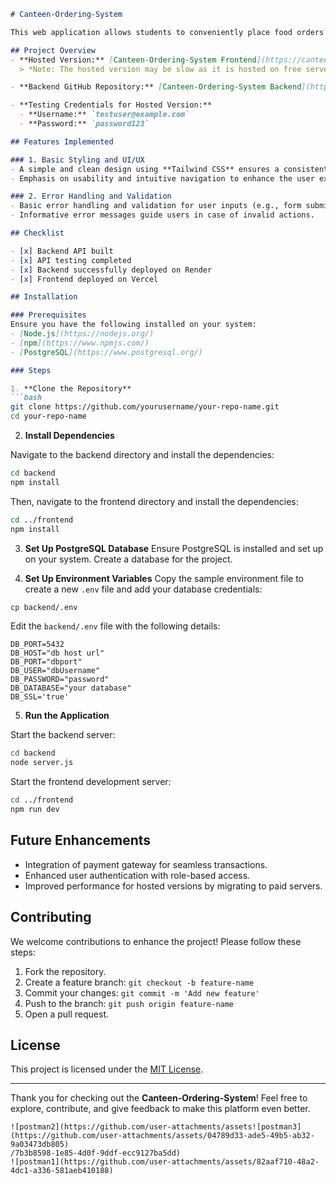```markdown
# Canteen-Ordering-System

This web application allows students to conveniently place food orders online. Developed with a modern tech stack including Express.js, React, Node.js, and PostgreSQL, it provides an intuitive platform for users to select their preferred meals from a wide variety of options.

## Project Overview
- **Hosted Version:** [Canteen-Ordering-System Frontend](https://canteen-ordering-frontend.vercel.app/)
  > *Note: The hosted version may be slow as it is hosted on free servers.*

- **Backend GitHub Repository:** [Canteen-Ordering-System Backend](https://github.com/Kwesi-ux/Canteen-Ordering-System)

- **Testing Credentials for Hosted Version:**
  - **Username:** `testuser@example.com`
  - **Password:** `password123`

## Features Implemented

### 1. Basic Styling and UI/UX
- A simple and clean design using **Tailwind CSS** ensures a consistent look and feel across the platform.
- Emphasis on usability and intuitive navigation to enhance the user experience.

### 2. Error Handling and Validation
- Basic error handling and validation for user inputs (e.g., form submissions) are implemented.
- Informative error messages guide users in case of invalid actions.

## Checklist

- [x] Backend API built
- [x] API testing completed
- [x] Backend successfully deployed on Render
- [x] Frontend deployed on Vercel

## Installation

### Prerequisites
Ensure you have the following installed on your system:
- [Node.js](https://nodejs.org/)
- [npm](https://www.npmjs.com/)
- [PostgreSQL](https://www.postgresql.org/)

### Steps

1. **Clone the Repository**
```bash
git clone https://github.com/yourusername/your-repo-name.git
cd your-repo-name
```

2. **Install Dependencies**

Navigate to the backend directory and install the dependencies:
```bash
cd backend
npm install
```

Then, navigate to the frontend directory and install the dependencies:
```bash
cd ../frontend
npm install
```

3. **Set Up PostgreSQL Database**
Ensure PostgreSQL is installed and set up on your system. Create a database for the project.

4. **Set Up Environment Variables**
Copy the sample environment file to create a new `.env` file and add your database credentials:
```bash
cp backend/.env
```
Edit the `backend/.env` file with the following details:
```env
DB_PORT=5432
DB_HOST="db host url"
DB_PORT="dbport"
DB_USER="dbUsername"
DB_PASSWORD="password"
DB_DATABASE="your database"
DB_SSL='true'
```

5. **Run the Application**

Start the backend server:
```bash
cd backend
node server.js
```

Start the frontend development server:
```bash
cd ../frontend
npm run dev
```

## Future Enhancements
- Integration of payment gateway for seamless transactions.
- Enhanced user authentication with role-based access.
- Improved performance for hosted versions by migrating to paid servers.

## Contributing
We welcome contributions to enhance the project! Please follow these steps:
1. Fork the repository.
2. Create a feature branch: `git checkout -b feature-name`
3. Commit your changes: `git commit -m 'Add new feature'`
4. Push to the branch: `git push origin feature-name`
5. Open a pull request.

## License
This project is licensed under the [MIT License](LICENSE).

---
Thank you for checking out the **Canteen-Ordering-System**! Feel free to explore, contribute, and give feedback to make this platform even better.
```
![postman2](https://github.com/user-attachments/assets![postman3](https://github.com/user-attachments/assets/04789d33-ade5-49b5-ab32-9a03473db805)
/7b3b8598-1e85-4d0f-9ddf-ecc9127ba5dd)
![postman1](https://github.com/user-attachments/assets/82aaf710-48a2-4dc1-a336-581aeb410188)


